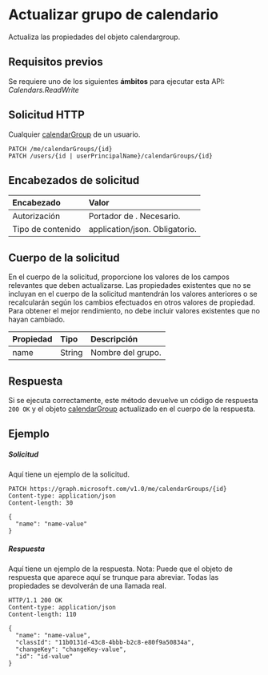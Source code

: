 # <a name="update-calendargroup"></a>Actualizar grupo de calendario

Actualiza las propiedades del objeto calendargroup.
## <a name="prerequisites"></a>Requisitos previos
Se requiere uno de los siguientes **ámbitos** para ejecutar esta API: _Calendars.ReadWrite_
## <a name="http-request"></a>Solicitud HTTP
<!-- { "blockType": "ignored" } -->
Cualquier [calendarGroup](../resources/calendargroup.md) de un usuario.
```http
PATCH /me/calendarGroups/{id}
PATCH /users/{id | userPrincipalName}/calendarGroups/{id}
```
## <a name="request-headers"></a>Encabezados de solicitud
| Encabezado       | Valor |
|:---------------|:--------|
| Autorización  | Portador de <token>. Necesario.  |
| Tipo de contenido  | application/json. Obligatorio.  |

## <a name="request-body"></a>Cuerpo de la solicitud
En el cuerpo de la solicitud, proporcione los valores de los campos relevantes que deben actualizarse. Las propiedades existentes que no se incluyan en el cuerpo de la solicitud mantendrán los valores anteriores o se recalcularán según los cambios efectuados en otros valores de propiedad. Para obtener el mejor rendimiento, no debe incluir valores existentes que no hayan cambiado.

| Propiedad       | Tipo    |Descripción|
|:---------------|:--------|:----------|
|name|String|Nombre del grupo.|

## <a name="response"></a>Respuesta
Si se ejecuta correctamente, este método devuelve un código de respuesta `200 OK` y el objeto [calendarGroup](../resources/calendargroup.md) actualizado en el cuerpo de la respuesta.
## <a name="example"></a>Ejemplo
##### <a name="request"></a>Solicitud
Aquí tiene un ejemplo de la solicitud.
<!-- {
  "blockType": "request",
  "name": "update_calendargroup"
}-->
```http
PATCH https://graph.microsoft.com/v1.0/me/calendarGroups/{id}
Content-type: application/json
Content-length: 30

{
  "name": "name-value"
}
```
##### <a name="response"></a>Respuesta
Aquí tiene un ejemplo de la respuesta. Nota: Puede que el objeto de respuesta que aparece aquí se trunque para abreviar. Todas las propiedades se devolverán de una llamada real.
<!-- {
  "blockType": "response",
  "truncated": true,
  "@odata.type": "microsoft.graph.calendarGroup"
} -->
```http
HTTP/1.1 200 OK
Content-type: application/json
Content-length: 110

{
  "name": "name-value",
  "classId": "11b0131d-43c8-4bbb-b2c8-e80f9a50834a",
  "changeKey": "changeKey-value",
  "id": "id-value"
}
```

<!-- uuid: 8fcb5dbc-d5aa-4681-8e31-b001d5168d79
2015-10-25 14:57:30 UTC -->
<!-- {
  "type": "#page.annotation",
  "description": "Update calendargroup",
  "keywords": "",
  "section": "documentation",
  "tocPath": ""
}-->

